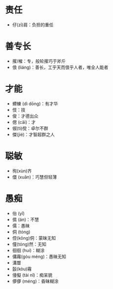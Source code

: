 # 责任
* 仔(zī)肩：负担的重任
# 善专长
* 㩁/榷：专，般轮㩁巧于斧斤
* 俍 (liáng)：善长，工乎天而俍乎人者，唯全人能者
# 才能
* 螮蝀 (dì dōng)：有才华
* 伎：技
* 俊：才德出众
* 偲 (cāi)：才
* 俶(tì)傥：卓尔不群
* 傑(jié)：才智超群之人
# 聪敏
* 徇(xùn)齐
* 儇 (xuān)：巧慧但轻薄
# 愚痴
* 佁 (yǐ)
* 儑 (án)：不慧
* 儒：愚昧
* 侗 (tóng)
* 倥(kōng)侗：蒙昧无知
* 僮(tóng)然：无知
* 徊徊 (huí)：糊涂
* 傋霿(gòu méng)：愚昧无知
* 溝瞀
* 瞉(kòu)霿
* 儓儗 (tài nǐ)：痴呆貌
* 儚儚 (méng)：昏昧糊涂